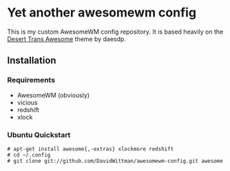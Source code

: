 # Yet another awesomewm config
This is my custom AwesomeWM config repository. It is based heavily on the [Desert Trans Awesome](http://daesdp.deviantart.com/art/Desert-Trans-Awesome-209132571) theme by daesdp.
## Installation
### Requirements
* AwesomeWM (obviously)
* vicious
* redshift
* xlock
### Ubuntu Quickstart
```
# apt-get install awesome{,-extras} xlockmore redshift
# cd ~/.config
# git clone git://github.com/DavidWittman/awesomewm-config.git awesome
```
